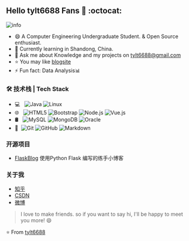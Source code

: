 ## Hello tylt6688 Fans 👋 :octocat:
![info](https://github-readme-stats.vercel.app/api?username=tylt6688&show_icons=true&count_private=true&hide=prs&theme=default_repocard)

- 😄 A Computer Engineering Undergraduate Student. & Open Source enthusiast.
- 🌱 Currently learning in Shandong, China.
- 💬 Ask me about Knowledge and my projects on [tylt6688@gmail.com](mailto:tylt6688@gmail.com)
- ⭐ You may like [blogsite](https://love.tylt.xyz)
- ⚡ Fun fact: Data Analysis📊

### 🛠 技术栈 | Tech Stack

- 💻 &#160; ![Java](https://img.shields.io/badge/-Java-333333?style=flat&logo=Java&logoColor=007396)
![Linux](https://img.shields.io/badge/-Linux-333333?style=flat&logo=Linux&logoColor=FCC624)
- 🌐 &#160; ![HTML5](https://img.shields.io/badge/-HTML5-333333?style=flat&logo=HTML5)
![Bootstrap](https://img.shields.io/badge/-Bootstrap-333333?style=flat&logo=bootstrap&logoColor=563D7C)
![Node.js](https://img.shields.io/badge/-Node.js-333333?style=flat&logo=node.js)
![Vue.js](https://img.shields.io/badge/-VueJS-333333?style=flat&logo=Vue.js)
- 🛢 &#160; ![MySQL](https://img.shields.io/badge/-MySQL-333333?style=flat&logo=mysql)
![MongoDB](https://img.shields.io/badge/-MongoDB-333333?style=flat&logo=mongodb)
![Oracle](https://img.shields.io/badge/-Oracle-333333?style=flat&logo=Oracle)
- 🔧 &#160;![Git](https://img.shields.io/badge/-Git-333333?style=flat&logo=git)
![GitHub](https://img.shields.io/badge/-GitHub-333333?style=flat&logo=github)
![Markdown](https://img.shields.io/badge/-Markdown-333333?style=flat&logo=markdown)
### 开源项目
- [FlaskBlog](https://github.com/tylt6688/FlaskBlog) 使用Python Flask 编写的练手小博客

### 关于我
- [知乎](https://www.zhihu.com/people/tylt6688)
- [CSDN](https://tylt6688.blog.csdn.net/)
- [微博](https://weibo.com/u/2662012821)

> I love to make friends. so if you want to say hi, I'll be happy to meet you more! 😄

⭐️ From [tylt6688](https://github.com/tylt6688)
